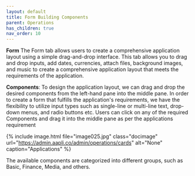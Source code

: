 ```yaml
---
layout: default
title: Form Building Components
parent: Operations
has_children: true
nav_order: 10
---
```

**Form** 
The Form tab allows users to create a comprehensive application layout using a simple drag-and-drop interface. This tab allows you to drag and drop inputs, add dates, currencies, attach files, background images, and music to create a comprehensive application layout that meets the requirements of the application. 

**Components**: 
To design the application layout, we can drag and drop the desired components from the left-hand pane into the middle pane. In order to create a form that fulfills the application's requirements, we have the flexibility to utilize input types such as single-line or multi-line text, drop-down menus, and radio buttons etc. Users can click on any of the required Components and drag it into the middle pane as per the applications requirement  

{% include image.html file="image025.jpg" class="docimage" url="https://admin.aapli.co/admin/operations/cards" alt="None" caption="Applications" %}

The available components are categorized into different groups, such as Basic, Finance, Media, and others.